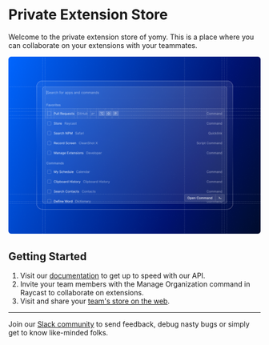 # Private Extension Store

Welcome to the private extension store of yomy. This is a place where you can collaborate on your extensions with your teammates.

![Extension Store](https://raw.githubusercontent.com/raycast/extensions/main/images/header.png)

## Getting Started

1. Visit our [documentation](https://developers.raycast.com) to get up to speed with our API.
2. Invite your team members with the Manage Organization command in Raycast to collaborate on extensions.
3. Visit and share your [team's store on the web](https://raycast.com/yomy).

---

Join our [Slack community](https://raycast.com/community) to send feedback, debug nasty bugs or simply get to know like-minded folks.